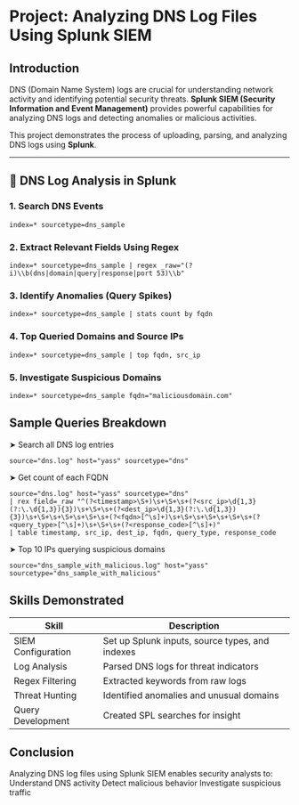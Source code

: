 # Project: Analyzing DNS Log Files Using Splunk SIEM


## Introduction

DNS (Domain Name System) logs are crucial for understanding network activity and identifying potential security threats. **Splunk SIEM (Security Information and Event Management)** provides powerful capabilities for analyzing DNS logs and detecting anomalies or malicious activities.

This project demonstrates the process of uploading, parsing, and analyzing DNS logs using **Splunk**.

---

## 🔎 DNS Log Analysis in Splunk

### 1. Search DNS Events
```spl
index=* sourcetype=dns_sample
```

### 2. Extract Relevant Fields Using Regex
```spl
index=* sourcetype=dns_sample | regex _raw="(?i)\\b(dns|domain|query|response|port 53)\\b"
```

### 3. Identify Anomalies (Query Spikes)
```spl
index=* sourcetype=dns_sample | stats count by fqdn
```

### 4. Top Queried Domains and Source IPs
```spl
index=* sourcetype=dns_sample | top fqdn, src_ip
```

### 5. Investigate Suspicious Domains
```spl
index=* sourcetype=dns_sample fqdn="maliciousdomain.com"
```


## Sample Queries Breakdown

➤ Search all DNS log entries
```spl
source="dns.log" host="yass" sourcetype="dns"
```

➤ Get count of each FQDN
```spl
source="dns.log" host="yass" sourcetype="dns"
| rex field=_raw "^(?<timestamp>\S+)\s+\S+\s+(?<src_ip>\d{1,3}(?:\.\d{1,3}){3})\s+\S+\s+(?<dest_ip>\d{1,3}(?:\.\d{1,3}){3})\s+\S+\s+\S+\s+\S+\s+(?<fqdn>[^\s]+)\s+\S+\s+\S+\s+\S+\s+(?<query_type>[^\s]+)\s+\S+\s+(?<response_code>[^\s]+)"
| table timestamp, src_ip, dest_ip, fqdn, query_type, response_code
```

➤ Top 10 IPs querying suspicious domains
```spl
source="dns_sample_with_malicious.log" host="yass" sourcetype="dns_sample_with_malicious"
```


## Skills Demonstrated

| Skill              | Description                                     |
| ------------------ | ----------------------------------------------- |
| SIEM Configuration | Set up Splunk inputs, source types, and indexes |
| Log Analysis       | Parsed DNS logs for threat indicators           |
| Regex Filtering    | Extracted keywords from raw logs                |
| Threat Hunting     | Identified anomalies and unusual domains        |
| Query Development  | Created SPL searches for insight                |



## Conclusion
Analyzing DNS log files using Splunk SIEM enables security analysts to:
Understand DNS activity
Detect malicious behavior
Investigate suspicious traffic
